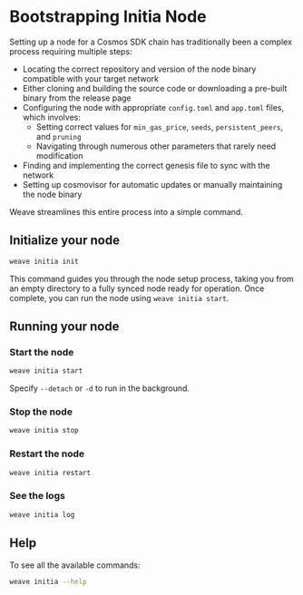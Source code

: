 # Bootstrapping Initia Node

Setting up a node for a Cosmos SDK chain has traditionally been a complex process requiring multiple steps:
- Locating the correct repository and version of the node binary compatible with your target network
- Either cloning and building the source code or downloading a pre-built binary from the release page
- Configuring the node with appropriate `config.toml` and `app.toml` files, which involves:
    - Setting correct values for `min_gas_price`, `seeds`, `persistent_peers`, and `pruning`
    - Navigating through numerous other parameters that rarely need modification
- Finding and implementing the correct genesis file to sync with the network
- Setting up cosmovisor for automatic updates or manually maintaining the node binary

Weave streamlines this entire process into a simple command.

## Initialize your node

```bash
weave initia init
```
This command guides you through the node setup process, taking you from an empty directory to a fully synced node ready for operation.
Once complete, you can run the node using `weave initia start`.


## Running your node

### Start the node

```bash
weave initia start
```
Specify `--detach` or `-d` to run in the background.

### Stop the node

```bash
weave initia stop
```

### Restart the node

```bash
weave initia restart
```

### See the logs

```bash
weave initia log
```

## Help

To see all the available commands: 
```bash
weave initia --help
```

